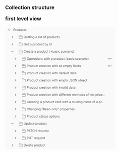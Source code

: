 <h3>Collection structure</h>

<p>first level view</p>
<img src="https://github.com/NikUrs/NikolayUrsalov/blob/09ffe6f44727d06a3a3d0aa1a19ea3e99cab297a/img/1.png" style="width: 70%;">
